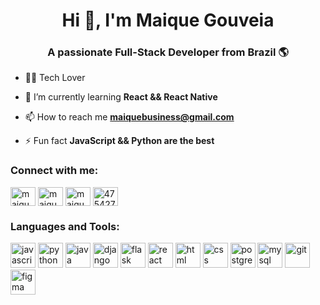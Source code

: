 <h1 align="center">Hi 👋, I'm Maique Gouveia</h1>
<h3 align="center">A passionate Full-Stack Developer from Brazil 🌎</h3>

- 👨‍💻 Tech Lover

- 🌱 I’m currently learning **React && React Native**

- 📫 How to reach me **maiquebusiness@gmail.com**

- ⚡ Fun fact **JavaScript && Python are the best**

<h3 align="left">Connect with me:</h3>
<p align="left">
<a href="https://linkedin.com/in/maique-gouveia" target="_blank"><img align="center" src="https://skillicons.dev/icons?i=linkedin" alt="maique-gouveia" height="30" width="40" /></a>
<a href="https://instagram.com/maiquesz" target="_blank"><img align="center" src="https://skillicons.dev/icons?i=instagram" alt="maiquesz" height="30" width="40" /></a>
<a href="https://www.leetcode.com/maiquegouveia" target="_blank"><img align="center" src="https://raw.githubusercontent.com/rahuldkjain/github-profile-readme-generator/master/src/images/icons/Social/leet-code.svg" alt="maiquegouveia" height="30" width="40" /></a>
<a href="https://discordapp.com/users/475427764103675926" target="_blank"><img align="center" src="https://skillicons.dev/icons?i=discord" alt="475427764103675926" height="30" width="40" /></a>
</p>

<h3 align="left">Languages and Tools:</h3>
<p align="left">
<img src="https://skillicons.dev/icons?i=javascript" alt="javascript" width="40" height="40"/>
<img src="https://skillicons.dev/icons?i=python" alt="python" width="40" height="40"/>
<img src="https://skillicons.dev/icons?i=java" alt="java" width="40" height="40"/>
<img src="https://skillicons.dev/icons?i=django" alt="django" width="40" height="40"/>
<img src="https://skillicons.dev/icons?i=flask" alt="flask" width="40" height="40"/>
<img src="https://skillicons.dev/icons?i=react" alt="react" width="40" height="40"/>
<img src="https://skillicons.dev/icons?i=html" alt="html" width="40" height="40"/>
<img src="https://skillicons.dev/icons?i=css" alt="css" width="40" height="40"/>
<img src="https://skillicons.dev/icons?i=postgres" alt="postgres" width="40" height="40"/>
<img src="https://skillicons.dev/icons?i=mysql" alt="mysql" width="40" height="40"/>
<img src="https://skillicons.dev/icons?i=git" alt="git" width="40" height="40"/>
<img src="https://skillicons.dev/icons?i=figma" alt="figma" width="40" height="40"/>
</p>
